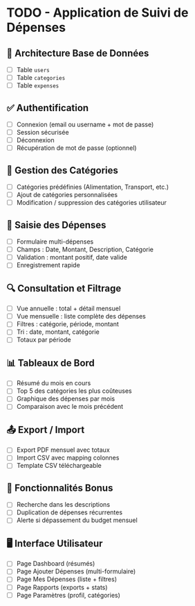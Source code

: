# TODO - Application de Suivi de Dépenses

## 📁 Architecture Base de Données
- [ ] Table `users`
- [ ] Table `categories`
- [ ] Table `expenses`

## ✅ Authentification
- [ ] Connexion (email ou username + mot de passe)
- [ ] Session sécurisée
- [ ] Déconnexion
- [ ] Récupération de mot de passe (optionnel)

## 📂 Gestion des Catégories
- [ ] Catégories prédéfinies (Alimentation, Transport, etc.)
- [ ] Ajout de catégories personnalisées
- [ ] Modification / suppression des catégories utilisateur

## 💸 Saisie des Dépenses
- [ ] Formulaire multi-dépenses
- [ ] Champs : Date, Montant, Description, Catégorie
- [ ] Validation : montant positif, date valide
- [ ] Enregistrement rapide

## 🔍 Consultation et Filtrage
- [ ] Vue annuelle : total + détail mensuel
- [ ] Vue mensuelle : liste complète des dépenses
- [ ] Filtres : catégorie, période, montant
- [ ] Tri : date, montant, catégorie
- [ ] Totaux par période

## 📊 Tableaux de Bord
- [ ] Résumé du mois en cours
- [ ] Top 5 des catégories les plus coûteuses
- [ ] Graphique des dépenses par mois
- [ ] Comparaison avec le mois précédent

## 📤 Export / Import
- [ ] Export PDF mensuel avec totaux
- [ ] Import CSV avec mapping colonnes
- [ ] Template CSV téléchargeable

## 🌟 Fonctionnalités Bonus
- [ ] Recherche dans les descriptions
- [ ] Duplication de dépenses récurrentes
- [ ] Alerte si dépassement du budget mensuel

## 🖥️ Interface Utilisateur
- [ ] Page Dashboard (résumés)
- [ ] Page Ajouter Dépenses (multi-formulaire)
- [ ] Page Mes Dépenses (liste + filtres)
- [ ] Page Rapports (exports + stats)
- [ ] Page Paramètres (profil, catégories)
